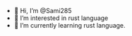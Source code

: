 - 👋 Hi, I’m @Sami285
- 👀 I’m interested in rust language
- 🌱 I’m currently learning rust language.


<!---
Sami285/Sami285 is a ✨ special ✨ repository because its `README.md` (this file) appears on your GitHub profile.
You can click the Preview link to take a look at your changes.
--->
